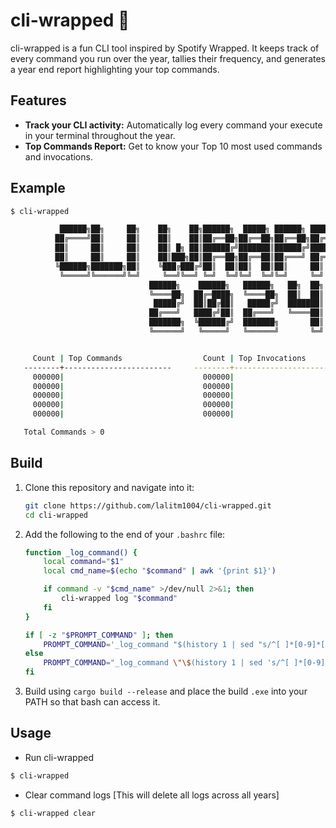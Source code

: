 # cli-wrapped 🌯
cli-wrapped is a fun CLI tool inspired by Spotify Wrapped. It keeps track of every command you run over the year, tallies their frequency, and generates a year end report highlighting your top commands.

## Features
- **Track your CLI activity:** Automatically log every command your execute in your terminal throughout the year.
- **Top Commands Report:** Get to know your Top 10 most used commands and invocations.

## Example
```bash
$ cli-wrapped

           ██████╗██╗     ██╗    ██╗    ██╗██████╗  █████╗ ██████╗ ██████╗ ███████╗██████╗ 
          ██╔════╝██║     ██║    ██║    ██║██╔══██╗██╔══██╗██╔══██╗██╔══██╗██╔════╝██╔══██╗
          ██║     ██║     ██║    ██║ █╗ ██║██████╔╝███████║██████╔╝██████╔╝█████╗  ██║  ██║
          ██║     ██║     ██║    ██║███╗██║██╔══██╗██╔══██║██╔═══╝ ██╔═══╝ ██╔══╝  ██║  ██║
          ╚██████╗███████╗██║    ╚███╔███╔╝██║  ██║██║  ██║██║     ██║     ███████╗██████╔╝
           ╚═════╝╚══════╝╚═╝     ╚══╝╚══╝ ╚═╝  ╚═╝╚═╝  ╚═╝╚═╝     ╚═╝     ╚══════╝╚═════╝ 
                               ██████╗    ██████╗   ██████╗   ██╗  ██╗
                               ╚════██╗  ██╔═████╗  ╚════██╗  ██║  ██║
                                █████╔╝  ██║██╔██║   █████╔╝  ███████║
                               ██╔═══╝   ████╔╝██║  ██╔═══╝   ╚════██║
                               ███████╗  ╚██████╔╝  ███████╗       ██║
                               ╚══════╝   ╚═════╝   ╚══════╝       ╚═╝


     Count | Top Commands                  Count | Top Invocations
   --------+------------------------     --------+--------------------------------
     000000|                               000000|
     000000|                               000000|
     000000|                               000000|
     000000|                               000000|
     000000|                               000000|

   Total Commands > 0

```

## Build
1. Clone this repository and navigate into it:
    ```bash
    git clone https://github.com/lalitm1004/cli-wrapped.git
    cd cli-wrapped
    ```
2. Add the following to the end of your `.bashrc` file:
    ```bash
    function _log_command() {
        local command="$1"
        local cmd_name=$(echo "$command" | awk '{print $1}')

        if command -v "$cmd_name" >/dev/null 2>&1; then
            cli-wrapped log "$command"
        fi
    }

    if [ -z "$PROMPT_COMMAND" ]; then
        PROMPT_COMMAND='_log_command "$(history 1 | sed "s/^[ ]*[0-9]*[ ]*//")"'
    else
        PROMPT_COMMAND="_log_command \"\$(history 1 | sed 's/^[ ]*[0-9]*[ ]*//')\"; $PROMPT_COMMAND"
    fi
    ```
3. Build using `cargo build --release` and place the build `.exe` into your PATH so that bash can access it.

## Usage
- Run cli-wrapped
```bash
$ cli-wrapped
```

- Clear command logs [This will delete all logs across all years]
```bash
$ cli-wrapped clear
```